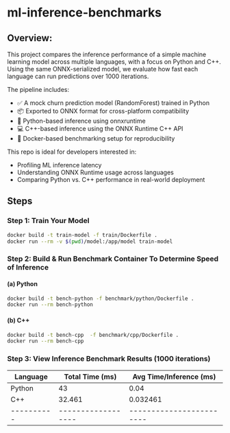 # ml-inference-benchmarks

## Overview:

This project compares the inference performance of a simple machine learning model across multiple languages, with a focus on Python and C++. Using the same ONNX-serialized model, we evaluate how fast each language can run predictions over 1000 iterations.

The pipeline includes:
- ✅ A mock churn prediction model (RandomForest) trained in Python
- 📦 Exported to ONNX format for cross-platform compatibility
- 🐍 Python-based inference using onnxruntime
- 💻 C++-based inference using the ONNX Runtime C++ API
- 🐳 Docker-based benchmarking setup for reproducibility

This repo is ideal for developers interested in:
- Profiling ML inference latency
- Understanding ONNX Runtime usage across languages
- Comparing Python vs. C++ performance in real-world deployment

## Steps

### Step 1: Train Your Model

```sh
docker build -t train-model -f train/Dockerfile .
docker run --rm -v $(pwd)/model:/app/model train-model
```

### Step 2: Build & Run Benchmark Container To Determine Speed of Inference

#### (a) Python
```sh
docker build -t bench-python -f benchmark/python/Dockerfile .
docker run --rm bench-python
```

#### (b) C++
```sh
docker build -t bench-cpp  -f benchmark/cpp/Dockerfile .
docker run --rm bench-cpp
```

### Step 3: View Inference Benchmark Results (1000 iterations)
| Language | Total Time (ms) | Avg Time/Inference (ms) |
|----------|------------------|------------------------|
| Python   | 43               | 0.04                   |
| C++      | 32.461           | 0.032461               |
|----------|------------------|------------------------|
